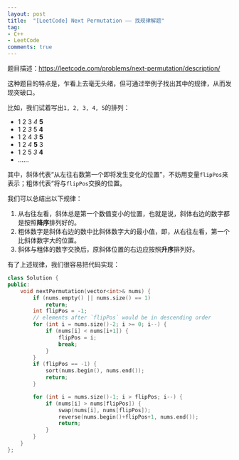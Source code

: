 ```yaml
---
layout: post
title:  "[LeetCode] Next Permutation —— 找规律解题"
tag:
- C++
- LeetCode
comments: true
---
```


题目描述：<https://leetcode.com/problems/next-permutation/description/>

这种题目的特点是，乍看上去毫无头绪，但可通过举例子找出其中的规律，从而发现突破口。

比如，我们试着写出`1, 2, 3, 4, 5`的排列：

- 1 2 3 *4* **5**
- 1 2 *3* 5 **4**
- 1 2 4 *3* **5**
- 1 2 *4* **5** 3
- 1 2 5 *3* **4**
- ......

其中，斜体代表“从左往右数第一个即将发生变化的位置”，不妨用变量`flipPos`来表示；粗体代表“将与`flipPos`交换的位置。

我们可以总结出以下规律：

1. 从右往左看，斜体总是第一个数值变小的位置，也就是说，斜体右边的数字都是按照**降序**排列好的。
2. 粗体数字是斜体右边的数中比斜体数字大的最小值，即，从右往左看，第一个比斜体数字大的位置。
3. 斜体与粗体的数字交换后，原斜体位置的右边应按照**升序**排列好。

有了上述规律，我们很容易把代码实现：

```cpp
class Solution {
public:
    void nextPermutation(vector<int>& nums) {
        if (nums.empty() || nums.size() == 1)
            return;
        int flipPos = -1;
        // elements after `flipPos` would be in descending order
        for (int i = nums.size()-2; i >= 0; i--) {
            if (nums[i] < nums[i+1]) {
                flipPos = i;
                break;
            }
        }
        if (flipPos == -1) {
            sort(nums.begin(), nums.end());
            return;
        }

        for (int i = nums.size()-1; i > flipPos; i--) {
            if (nums[i] > nums[flipPos]) {
                swap(nums[i], nums[flipPos]);
                reverse(nums.begin()+flipPos+1, nums.end());
                return;
            }
        }
    }
};
```

